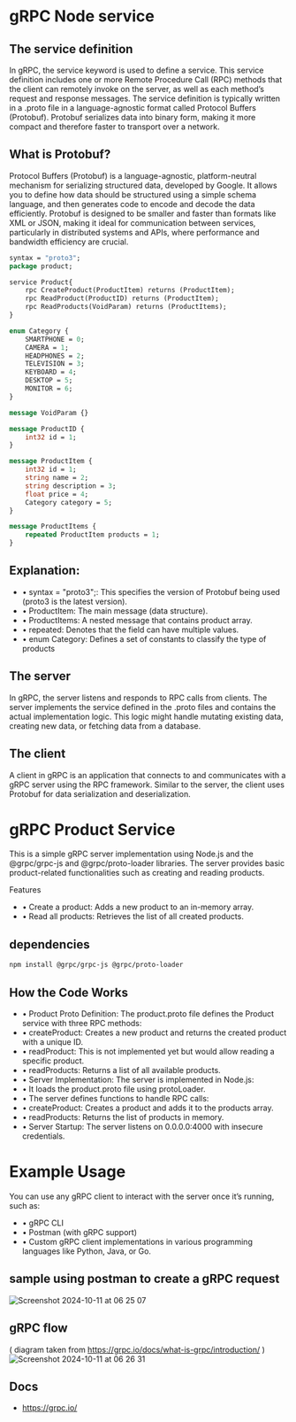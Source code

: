 # gRPC Node service

## The service definition

In gRPC, the service keyword is used to define a service. This service definition includes one or more Remote Procedure Call (RPC) methods that the client can remotely invoke on the server, as well as each method’s request and response messages. The service definition is typically written in a .proto file in a language-agnostic format called Protocol Buffers (Protobuf). Protobuf serializes data into binary form, making it more compact and therefore faster to transport over a network.

## What is Protobuf?

Protocol Buffers (Protobuf) is a language-agnostic, platform-neutral mechanism for serializing structured data, developed by Google. It allows you to define how data should be structured using a simple schema language, and then generates code to encode and decode the data efficiently. Protobuf is designed to be smaller and faster than formats like XML or JSON, making it ideal for communication between services, particularly in distributed systems and APIs, where performance and bandwidth efficiency are crucial.

```proto
syntax = "proto3";
package product;

service Product{
    rpc CreateProduct(ProductItem) returns (ProductItem);
    rpc ReadProduct(ProductID) returns (ProductItem);
    rpc ReadProducts(VoidParam) returns (ProductItems);
}

enum Category {
    SMARTPHONE = 0;
    CAMERA = 1;
    HEADPHONES = 2;
    TELEVISION = 3;
    KEYBOARD = 4;
    DESKTOP = 5;
    MONITOR = 6;
}

message VoidParam {}

message ProductID {
    int32 id = 1;
}

message ProductItem {
    int32 id = 1;
    string name = 2;
    string description = 3;
    float price = 4;
    Category category = 5;
}

message ProductItems {
    repeated ProductItem products = 1;
}
```

## Explanation:

- • syntax = "proto3";: This specifies the version of Protobuf being used (proto3 is the latest version).
- • ProductItem: The main message (data structure).
- • ProductItems: A nested message that contains product array.
- • repeated: Denotes that the field can have multiple values.
- • enum Category: Defines a set of constants to classify the type of products

## The server

In gRPC, the server listens and responds to RPC calls from clients. The server implements the service defined in the .proto files and contains the actual implementation logic. This logic might handle mutating existing data, creating new data, or fetching data from a database.

## The client

A client in gRPC is an application that connects to and communicates with a gRPC server using the RPC framework. Similar to the server, the client uses Protobuf for data serialization and deserialization.

# gRPC Product Service

This is a simple gRPC server implementation using Node.js and the @grpc/grpc-js and @grpc/proto-loader libraries. The server provides basic product-related functionalities such as creating and reading products.

Features

- • Create a product: Adds a new product to an in-memory array.
- • Read all products: Retrieves the list of all created products.

## dependencies

```bash
npm install @grpc/grpc-js @grpc/proto-loader
```

## How the Code Works

- • Product Proto Definition: The product.proto file defines the Product service with three RPC methods:
- • createProduct: Creates a new product and returns the created product with a unique ID.
- • readProduct: This is not implemented yet but would allow reading a specific product.
- • readProducts: Returns a list of all available products.
- • Server Implementation: The server is implemented in Node.js:
- • It loads the product.proto file using protoLoader.
- • The server defines functions to handle RPC calls:
- • createProduct: Creates a product and adds it to the products array.
- • readProducts: Returns the list of products in memory.
- • Server Startup: The server listens on 0.0.0.0:4000 with insecure credentials.

# Example Usage

You can use any gRPC client to interact with the server once it’s running, such as:

- • gRPC CLI
- • Postman (with gRPC support)
- • Custom gRPC client implementations in various programming languages like Python, Java, or Go.

## sample using postman to create a gRPC request

![Screenshot 2024-10-11 at 06 25 07](https://github.com/user-attachments/assets/b253ed0a-fe6d-4362-8d41-1048360c8b34)

## gRPC flow 

( diagram taken from https://grpc.io/docs/what-is-grpc/introduction/ )
![Screenshot 2024-10-11 at 06 26 31](https://github.com/user-attachments/assets/62e3157a-6e56-4638-975a-17e4815f56eb)

## Docs

- https://grpc.io/
